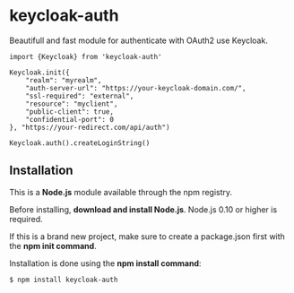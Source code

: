 # keycloak-auth
Beautifull and fast module for authenticate with OAuth2 use Keycloak.


```nodejs
import {Keycloak} from 'keycloak-auth'

Keycloak.init({
    "realm": "myrealm",
    "auth-server-url": "https://your-keycloak-domain.com/",
    "ssl-required": "external",
    "resource": "myclient",
    "public-client": true,
    "confidential-port": 0
}, "https://your-redirect.com/api/auth")

Keycloak.auth().createLoginString()
```

## Installation

This is a **Node.js** module available through the npm registry.

Before installing, **download and install Node.js**. Node.js 0.10 or higher is required.

If this is a brand new project, make sure to create a package.json first with the **npm init command**.

Installation is done using the **npm install command**:

`$ npm install keycloak-auth`